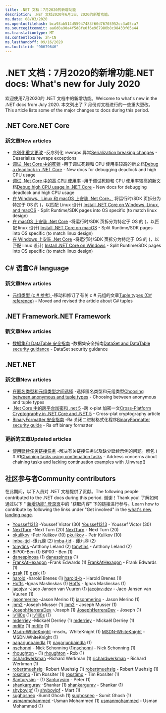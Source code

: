 ```yaml
---
title: .NET 文档：7月2020的新增功能
description: .NET 文档2020年6月1日，2020的新增功能。
ms.date: 08/03/2020
ms.openlocfilehash: bca93ab514d55947483f60d76703952cc3a05ca7
ms.sourcegitcommit: aa6d8a90a4f5d8fe0f6e967980b8c98433f05a44
ms.translationtype: MT
ms.contentlocale: zh-CN
ms.lasthandoff: 09/16/2020
ms.locfileid: "90679646"
---
```

# <a name="net-docs-whats-new-for-july-2020"></a><span data-ttu-id="5b04b-103">.NET 文档：7月2020的新增功能</span><span class="sxs-lookup"><span data-stu-id="5b04b-103">.NET docs: What's new for July 2020</span></span>

<span data-ttu-id="5b04b-104">欢迎使用7月2020的 .NET 文档中的新增功能。</span><span class="sxs-lookup"><span data-stu-id="5b04b-104">Welcome to what's new in the .NET docs from July 2020.</span></span> <span data-ttu-id="5b04b-105">本文列出了 7 月份对文档进行的一些重大更改。</span><span class="sxs-lookup"><span data-stu-id="5b04b-105">This article lists some of the major changes to docs during this period.</span></span>

## <a name="net-core"></a><span data-ttu-id="5b04b-106">.NET Core</span><span class="sxs-lookup"><span data-stu-id="5b04b-106">.NET Core</span></span>

### <a name="new-articles"></a><span data-ttu-id="5b04b-107">新文章</span><span class="sxs-lookup"><span data-stu-id="5b04b-107">New articles</span></span>

- <span data-ttu-id="5b04b-108">[序列化重大更改](../core/compatibility/serialization.md) -反序列化 rewraps 异常</span><span class="sxs-lookup"><span data-stu-id="5b04b-108">[Serialization breaking changes](../core/compatibility/serialization.md) - Deserialize rewraps exceptions</span></span>
- <span data-ttu-id="5b04b-109">[调试 .Net Core 中的死锁](../core/diagnostics/debug-deadlock.md) -用于调试死锁和 CPU 使用率较高的新文档</span><span class="sxs-lookup"><span data-stu-id="5b04b-109">[Debug a deadlock in .NET Core](../core/diagnostics/debug-deadlock.md) - New docs for debugging deadlock and high CPU usage</span></span>
- <span data-ttu-id="5b04b-110">[调试 .Net Core 中的高 CPU 使用率](../core/diagnostics/debug-highcpu.md) -用于调试死锁和 CPU 使用率较高的新文档</span><span class="sxs-lookup"><span data-stu-id="5b04b-110">[Debug high CPU usage in .NET Core](../core/diagnostics/debug-highcpu.md) - New docs for debugging deadlock and high CPU usage</span></span>
- <span data-ttu-id="5b04b-111">[在 Windows、Linux 和 macOS 上安装 .Net Core，](../core/install/index.yml) 将运行时/SDK 页拆分为特定于 OS 的 (，以匹配 Linux 设计) </span><span class="sxs-lookup"><span data-stu-id="5b04b-111">[Install .NET Core on Windows, Linux, and macOS](../core/install/index.yml) - Split Runtime/SDK pages into OS specific (to match linux design)</span></span>
- <span data-ttu-id="5b04b-112">[在 macOS 上安装 .Net Core](../core/install/macos.md) -将运行时/SDK 页拆分为特定于 OS 的 (，以匹配 linux 设计) </span><span class="sxs-lookup"><span data-stu-id="5b04b-112">[Install .NET Core on macOS](../core/install/macos.md) - Split Runtime/SDK pages into OS specific (to match linux design)</span></span>
- <span data-ttu-id="5b04b-113">[在 Windows 上安装 .Net Core](../core/install/windows.md) -将运行时/SDK 页拆分为特定于 OS 的 (，以匹配 linux 设计) </span><span class="sxs-lookup"><span data-stu-id="5b04b-113">[Install .NET Core on Windows](../core/install/windows.md) - Split Runtime/SDK pages into OS specific (to match linux design)</span></span>

## <a name="c-language"></a><span data-ttu-id="5b04b-114">C# 语言</span><span class="sxs-lookup"><span data-stu-id="5b04b-114">C# language</span></span>

### <a name="new-articles"></a><span data-ttu-id="5b04b-115">新文章</span><span class="sxs-lookup"><span data-stu-id="5b04b-115">New articles</span></span>

- <span data-ttu-id="5b04b-116">[元组类型 (c # 参考) ](../csharp/language-reference/builtin-types/value-tuples.md) -移动和修订了有关 c # 元组的文章</span><span class="sxs-lookup"><span data-stu-id="5b04b-116">[Tuple types (C# reference)](../csharp/language-reference/builtin-types/value-tuples.md) - Moved and revised the article about C# tuples</span></span>

## <a name="net-framework"></a><span data-ttu-id="5b04b-117">.NET Framework</span><span class="sxs-lookup"><span data-stu-id="5b04b-117">.NET Framework</span></span>

### <a name="new-articles"></a><span data-ttu-id="5b04b-118">新文章</span><span class="sxs-lookup"><span data-stu-id="5b04b-118">New articles</span></span>

- <span data-ttu-id="5b04b-119">[数据集和 DataTable 安全指南](../framework/data/adonet/dataset-datatable-dataview/security-guidance.md) -数据集安全指南</span><span class="sxs-lookup"><span data-stu-id="5b04b-119">[DataSet and DataTable security guidance](../framework/data/adonet/dataset-datatable-dataview/security-guidance.md) - DataSet security guidance</span></span>

## <a name="net"></a><span data-ttu-id="5b04b-120">.NET</span><span class="sxs-lookup"><span data-stu-id="5b04b-120">.NET</span></span>

### <a name="new-articles"></a><span data-ttu-id="5b04b-121">新文章</span><span class="sxs-lookup"><span data-stu-id="5b04b-121">New articles</span></span>

- <span data-ttu-id="5b04b-122">[在匿名类型和元组类型之间选择](../standard/base-types/choosing-between-anonymous-and-tuple.md) -选择匿名类型和元组类型</span><span class="sxs-lookup"><span data-stu-id="5b04b-122">[Choosing between anonymous and tuple types](../standard/base-types/choosing-between-anonymous-and-tuple.md) - Choosing between anonymous and tuple types</span></span>
- <span data-ttu-id="5b04b-123">[.Net Core 中的跨平台加密和 .net 5](../standard/security/cross-platform-cryptography.md) -跨 x-plat 加密一文</span><span class="sxs-lookup"><span data-stu-id="5b04b-123">[Cross-Platform Cryptography in .NET Core and .NET 5](../standard/security/cross-platform-cryptography.md) - Cross-plat cryptography article</span></span>
- <span data-ttu-id="5b04b-124">[BinaryFormatter 安全指南](../standard/serialization/binaryformatter-security-guide.md) -Ra 关闭二进制格式化程序</span><span class="sxs-lookup"><span data-stu-id="5b04b-124">[BinaryFormatter security guide](../standard/serialization/binaryformatter-security-guide.md) - Ra off binary formatter</span></span>

### <a name="updated-articles"></a><span data-ttu-id="5b04b-125">更新的文章</span><span class="sxs-lookup"><span data-stu-id="5b04b-125">Updated articles</span></span>

- <span data-ttu-id="5b04b-126">[使用延续任务链接任务](../standard/parallel-programming/chaining-tasks-by-using-continuation-tasks.md) -解决有关链接任务以及缺少延续示例的问题。解包 ( # A1</span><span class="sxs-lookup"><span data-stu-id="5b04b-126">[Chaining tasks using continuation tasks](../standard/parallel-programming/chaining-tasks-by-using-continuation-tasks.md) - Address concerns about chaining tasks and lacking continuation examples with .Unwrap()</span></span>

## <a name="community-contributors"></a><span data-ttu-id="5b04b-127">社区参与者</span><span class="sxs-lookup"><span data-stu-id="5b04b-127">Community contributors</span></span>

<span data-ttu-id="5b04b-128">在此期间，以下人员对 .NET 文档提供了贡献。</span><span class="sxs-lookup"><span data-stu-id="5b04b-128">The following people contributed to the .NET docs during this period.</span></span> <span data-ttu-id="5b04b-129">谢谢！</span><span class="sxs-lookup"><span data-stu-id="5b04b-129">Thank you!</span></span> <span data-ttu-id="5b04b-130">了解如何通过以下 " [新增功能" 登录页](index.yml)中的 "获取内容" 下的链接进行参与。</span><span class="sxs-lookup"><span data-stu-id="5b04b-130">Learn how to contribute by following the links under "Get involved" in the [what's new landing page](index.yml).</span></span>

- <span data-ttu-id="5b04b-131">[Youssef1313](https://github.com/Youssef1313) -Youssef Victor (30) </span><span class="sxs-lookup"><span data-stu-id="5b04b-131">[Youssef1313](https://github.com/Youssef1313) - Youssef Victor (30)</span></span>
- <span data-ttu-id="5b04b-132">[NextTurn](https://github.com/NextTurn) -Next Turn (20) </span><span class="sxs-lookup"><span data-stu-id="5b04b-132">[NextTurn](https://github.com/NextTurn) - Next Turn (20)</span></span>
- <span data-ttu-id="5b04b-133">[pkulikov](https://github.com/pkulikov) -Petr Kulikov (10) </span><span class="sxs-lookup"><span data-stu-id="5b04b-133">[pkulikov](https://github.com/pkulikov) - Petr Kulikov (10)</span></span>
- <span data-ttu-id="5b04b-134">[imba-tjd](https://github.com/imba-tjd) -谭九鼎 (2) </span><span class="sxs-lookup"><span data-stu-id="5b04b-134">[imba-tjd](https://github.com/imba-tjd) - 谭九鼎 (2)</span></span>
- <span data-ttu-id="5b04b-135">[tonytins](https://github.com/tonytins) -Anthony Leland (2) </span><span class="sxs-lookup"><span data-stu-id="5b04b-135">[tonytins](https://github.com/tonytins) - Anthony Leland (2)</span></span>
- <span data-ttu-id="5b04b-136">BiP00-Ben (1) </span><span class="sxs-lookup"><span data-stu-id="5b04b-136">BiP00 - Ben (1)</span></span>
- <span data-ttu-id="5b04b-137">[danespinosa](https://github.com/danespinosa) (1) </span><span class="sxs-lookup"><span data-stu-id="5b04b-137">[danespinosa](https://github.com/danespinosa) (1)</span></span>
- <span data-ttu-id="5b04b-138">[FrankAtHexagon](https://github.com/FrankAtHexagon) -Frank Edwards (1) </span><span class="sxs-lookup"><span data-stu-id="5b04b-138">[FrankAtHexagon](https://github.com/FrankAtHexagon) - Frank Edwards (1)</span></span>
- <span data-ttu-id="5b04b-139">[gzak](https://github.com/gzak) (1) </span><span class="sxs-lookup"><span data-stu-id="5b04b-139">[gzak](https://github.com/gzak) (1)</span></span>
- <span data-ttu-id="5b04b-140">[harold](https://github.com/harold-b) -harold Brenes (1) </span><span class="sxs-lookup"><span data-stu-id="5b04b-140">[harold-b](https://github.com/harold-b) - Harold Brenes (1)</span></span>
- <span data-ttu-id="5b04b-141">[Hoffs](https://github.com/Hoffs) -Ignas Maslinskas (1) </span><span class="sxs-lookup"><span data-stu-id="5b04b-141">[Hoffs](https://github.com/Hoffs) - Ignas Maslinskas (1)</span></span>
- <span data-ttu-id="5b04b-142">[jacojvv](https://github.com/jacojvv-dev) -Jaco Jansen van Vuuren (1) </span><span class="sxs-lookup"><span data-stu-id="5b04b-142">[jacojvv-dev](https://github.com/jacojvv-dev) - Jaco Jansen van Vuuren (1)</span></span>
- <span data-ttu-id="5b04b-143">[jasonmerino](https://github.com/jasonmerino) -Jason Merino (1) </span><span class="sxs-lookup"><span data-stu-id="5b04b-143">[jasonmerino](https://github.com/jasonmerino) - Jason Merino (1)</span></span>
- <span data-ttu-id="5b04b-144">[jnm2](https://github.com/jnm2) -Joseph Musser (1) </span><span class="sxs-lookup"><span data-stu-id="5b04b-144">[jnm2](https://github.com/jnm2) - Joseph Musser (1)</span></span>
- <span data-ttu-id="5b04b-145">[JosephHerreraDev](https://github.com/JosephHerreraDev) -Joseph (1) </span><span class="sxs-lookup"><span data-stu-id="5b04b-145">[JosephHerreraDev](https://github.com/JosephHerreraDev) - Joseph (1)</span></span>
- <span data-ttu-id="5b04b-146">[lv1il0s](https://github.com/lv1il0s) (1) </span><span class="sxs-lookup"><span data-stu-id="5b04b-146">[lv1il0s](https://github.com/lv1il0s) (1)</span></span>
- <span data-ttu-id="5b04b-147">[mderriey](https://github.com/mderriey) -Mickaël Derriey (1) </span><span class="sxs-lookup"><span data-stu-id="5b04b-147">[mderriey](https://github.com/mderriey) - Mickaël Derriey (1)</span></span>
- <span data-ttu-id="5b04b-148">[mrlife](https://github.com/mrlife) (1) </span><span class="sxs-lookup"><span data-stu-id="5b04b-148">[mrlife](https://github.com/mrlife) (1)</span></span>
- <span data-ttu-id="5b04b-149">[Msdn-WhiteKnight](https://github.com/MSDN-WhiteKnight) -msdn。WhiteKnight (1) </span><span class="sxs-lookup"><span data-stu-id="5b04b-149">[MSDN-WhiteKnight](https://github.com/MSDN-WhiteKnight) - MSDN.WhiteKnight (1)</span></span>
- <span data-ttu-id="5b04b-150">[nagarjunbaindla](https://github.com/nagarjunbaindla) (1) </span><span class="sxs-lookup"><span data-stu-id="5b04b-150">[nagarjunbaindla](https://github.com/nagarjunbaindla) (1)</span></span>
- <span data-ttu-id="5b04b-151">[nschonni](https://github.com/nschonni) - Nick Schonning (1)</span><span class="sxs-lookup"><span data-stu-id="5b04b-151">[nschonni](https://github.com/nschonni) - Nick Schonning (1)</span></span>
- <span data-ttu-id="5b04b-152">[rhoughton](https://github.com/rhoughton) - (1) </span><span class="sxs-lookup"><span data-stu-id="5b04b-152">[rhoughton](https://github.com/rhoughton) - Rob (1)</span></span>
- <span data-ttu-id="5b04b-153">[richardwerkman](https://github.com/richardwerkman) -Richard Werkman (1) </span><span class="sxs-lookup"><span data-stu-id="5b04b-153">[richardwerkman](https://github.com/richardwerkman) - Richard Werkman (1)</span></span>
- <span data-ttu-id="5b04b-154">[robertmuehsig](https://github.com/robertmuehsig) -Robert Muehsig (1) </span><span class="sxs-lookup"><span data-stu-id="5b04b-154">[robertmuehsig](https://github.com/robertmuehsig) - Robert Muehsig (1)</span></span>
- <span data-ttu-id="5b04b-155">[rosstimo](https://github.com/rosstimo) -Tim Rossiter (1) </span><span class="sxs-lookup"><span data-stu-id="5b04b-155">[rosstimo](https://github.com/rosstimo) - Tim Rossiter (1)</span></span>
- <span data-ttu-id="5b04b-156">[Santurysim](https://github.com/Santurysim) - (1) </span><span class="sxs-lookup"><span data-stu-id="5b04b-156">[Santurysim](https://github.com/Santurysim) - Peter (1)</span></span>
- <span data-ttu-id="5b04b-157">[shankargurav](https://github.com/shankargurav) -Shankar (1) </span><span class="sxs-lookup"><span data-stu-id="5b04b-157">[shankargurav](https://github.com/shankargurav) - Shankar (1)</span></span>
- <span data-ttu-id="5b04b-158">[shyboylpf](https://github.com/shyboylpf) (1) </span><span class="sxs-lookup"><span data-stu-id="5b04b-158">[shyboylpf](https://github.com/shyboylpf) - Mart (1)</span></span>
- <span data-ttu-id="5b04b-159">[sughosneo](https://github.com/sughosneo) -Sumit Ghosh (1) </span><span class="sxs-lookup"><span data-stu-id="5b04b-159">[sughosneo](https://github.com/sughosneo) - Sumit Ghosh (1)</span></span>
- <span data-ttu-id="5b04b-160">[usmanmohammed](https://github.com/usmanmohammed) -Usman Mohammed (1) </span><span class="sxs-lookup"><span data-stu-id="5b04b-160">[usmanmohammed](https://github.com/usmanmohammed) - Usman Mohammed (1)</span></span>
